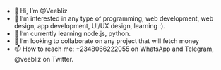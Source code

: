 - 👋 Hi, I’m @Veebliz
- 👀 I’m interested in any type of programming,  web development, web design, app development, UI/UX design, learning :).
- 🌱 I’m currently learning node.js, python.
- 💞️ I’m looking to collaborate on any project that will fetch money
- 📫 How to reach me: +2348066222055 on WhatsApp and Telegram, @veebliz on Twitter.

<!---
Veebliz/Veebliz is a ✨ special ✨ repository because its `README.md` (this file) appears on your GitHub profile.
You can click the Preview link to take a look at your changes.
--->

